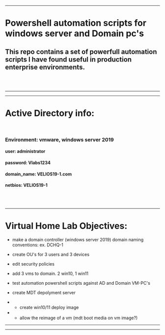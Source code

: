 

----
# Powershell automation scripts for windows server and Domain pc's

## This repo contains a set of powerfull automation scripts I have found useful in production enterprise environments. 




<br>
<br>

----
----
# Active Directory info:


<br>

### Environment: vmware, windows server 2019

#### user: administrator
#### password: Vlabs1234
#### domain_name: VELIOS19-1.com
#### netbios: VELIOS19-1

<br><br>

---------------------------------------------------------
# Virtual Home Lab Objectives:


- make a domain controller (windows server 2019)
domain naming conventions:
ex. DCHQ-1


- create OU's for 3 users and 3 devices
- edit security policies


- add 3 vms to domain. 2 win10, 1 win11

- test automation powershell scripts against AD and Domain VM-PC's

- create MDT depolyment server
- - create win10/11 deploy image
- - allow the reimage of a vm (mdt boot media on vm image?)



---------------------------------------------------------
---------------------------------------------------------
